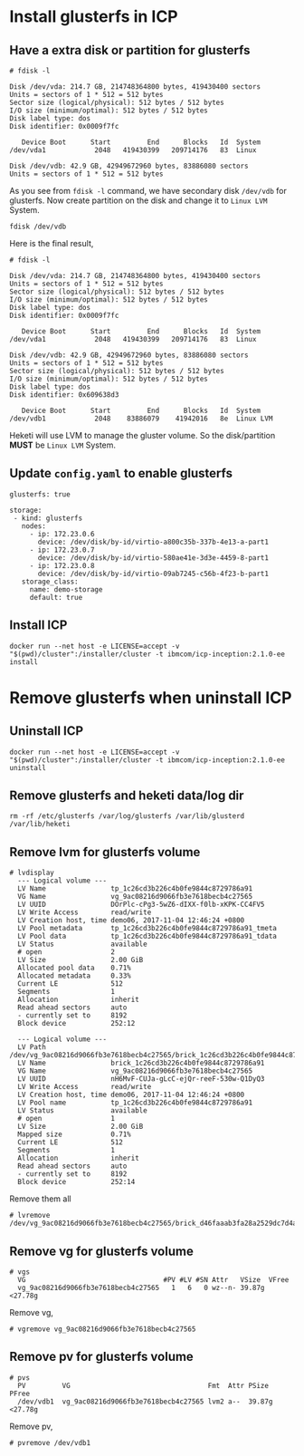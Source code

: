 # Install glusterfs in ICP

## Have a extra disk or partition for glusterfs

```
# fdisk -l

Disk /dev/vda: 214.7 GB, 214748364800 bytes, 419430400 sectors
Units = sectors of 1 * 512 = 512 bytes
Sector size (logical/physical): 512 bytes / 512 bytes
I/O size (minimum/optimal): 512 bytes / 512 bytes
Disk label type: dos
Disk identifier: 0x0009f7fc

   Device Boot      Start         End      Blocks   Id  System
/dev/vda1            2048   419430399   209714176   83  Linux

Disk /dev/vdb: 42.9 GB, 42949672960 bytes, 83886080 sectors
Units = sectors of 1 * 512 = 512 bytes
```

As you see from `fdisk -l` command, we have secondary disk `/dev/vdb` for glusterfs. 
Now create partition on the disk and change it to `Linux LVM` System.

```
fdisk /dev/vdb
```

Here is the final result,

```
# fdisk -l

Disk /dev/vda: 214.7 GB, 214748364800 bytes, 419430400 sectors
Units = sectors of 1 * 512 = 512 bytes
Sector size (logical/physical): 512 bytes / 512 bytes
I/O size (minimum/optimal): 512 bytes / 512 bytes
Disk label type: dos
Disk identifier: 0x0009f7fc

   Device Boot      Start         End      Blocks   Id  System
/dev/vda1            2048   419430399   209714176   83  Linux

Disk /dev/vdb: 42.9 GB, 42949672960 bytes, 83886080 sectors
Units = sectors of 1 * 512 = 512 bytes
Sector size (logical/physical): 512 bytes / 512 bytes
I/O size (minimum/optimal): 512 bytes / 512 bytes
Disk label type: dos
Disk identifier: 0x609638d3

   Device Boot      Start         End      Blocks   Id  System
/dev/vdb1            2048    83886079    41942016   8e  Linux LVM
```

Heketi will use LVM to manage the gluster volume. So the disk/partition **MUST** be `Linux LVM` System.

## Update `config.yaml` to enable glusterfs

```
glusterfs: true

storage:
 - kind: glusterfs
   nodes:
     - ip: 172.23.0.6
       device: /dev/disk/by-id/virtio-a800c35b-337b-4e13-a-part1
     - ip: 172.23.0.7
       device: /dev/disk/by-id/virtio-580ae41e-3d3e-4459-8-part1
     - ip: 172.23.0.8
       device: /dev/disk/by-id/virtio-09ab7245-c56b-4f23-b-part1
   storage_class:
     name: demo-storage
     default: true
```

## Install ICP

```
docker run --net host -e LICENSE=accept -v "$(pwd)/cluster":/installer/cluster -t ibmcom/icp-inception:2.1.0-ee install
```

# Remove glusterfs when uninstall ICP
## Uninstall ICP
```
docker run --net host -e LICENSE=accept -v "$(pwd)/cluster":/installer/cluster -t ibmcom/icp-inception:2.1.0-ee uninstall
```

## Remove glusterfs and heketi data/log dir

```
rm -rf /etc/glusterfs /var/log/glusterfs /var/lib/glusterd /var/lib/heketi
```

## Remove lvm for glusterfs volume

```
# lvdisplay
  --- Logical volume ---
  LV Name                tp_1c26cd3b226c4b0fe9844c8729786a91
  VG Name                vg_9ac08216d9066fb3e7618becb4c27565
  LV UUID                DOrPlc-cPg3-5wZ6-dIXX-f0lb-xKPK-CC4FV5
  LV Write Access        read/write
  LV Creation host, time demo06, 2017-11-04 12:46:24 +0800
  LV Pool metadata       tp_1c26cd3b226c4b0fe9844c8729786a91_tmeta
  LV Pool data           tp_1c26cd3b226c4b0fe9844c8729786a91_tdata
  LV Status              available
  # open                 2
  LV Size                2.00 GiB
  Allocated pool data    0.71%
  Allocated metadata     0.33%
  Current LE             512
  Segments               1
  Allocation             inherit
  Read ahead sectors     auto
  - currently set to     8192
  Block device           252:12

  --- Logical volume ---
  LV Path                /dev/vg_9ac08216d9066fb3e7618becb4c27565/brick_1c26cd3b226c4b0fe9844c8729786a91
  LV Name                brick_1c26cd3b226c4b0fe9844c8729786a91
  VG Name                vg_9ac08216d9066fb3e7618becb4c27565
  LV UUID                nH6MvF-CUJa-gLcC-ejQr-reeF-530w-Q1DyQ3
  LV Write Access        read/write
  LV Creation host, time demo06, 2017-11-04 12:46:24 +0800
  LV Pool name           tp_1c26cd3b226c4b0fe9844c8729786a91
  LV Status              available
  # open                 1
  LV Size                2.00 GiB
  Mapped size            0.71%
  Current LE             512
  Segments               1
  Allocation             inherit
  Read ahead sectors     auto
  - currently set to     8192
  Block device           252:14
```

Remove them all

```
# lvremove /dev/vg_9ac08216d9066fb3e7618becb4c27565/brick_d46faaab3fa28a2529dc7d4a515b5d95
```

## Remove vg for glusterfs volume

```
# vgs
  VG                                  #PV #LV #SN Attr   VSize  VFree
  vg_9ac08216d9066fb3e7618becb4c27565   1   6   0 wz--n- 39.87g <27.78g
```

Remove vg,

```
# vgremove vg_9ac08216d9066fb3e7618becb4c27565
```

## Remove pv for glusterfs volume

```
# pvs
  PV         VG                                  Fmt  Attr PSize  PFree
  /dev/vdb1  vg_9ac08216d9066fb3e7618becb4c27565 lvm2 a--  39.87g <27.78g
```

Remove pv,

```
# pvremove /dev/vdb1
```
